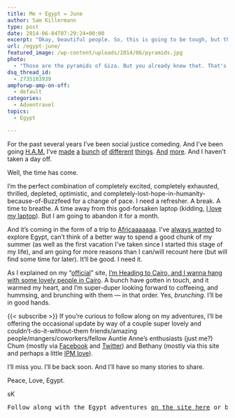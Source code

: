 ```yaml
---
title: Me + Egypt = June
author: Sam Killermann
type: post
date: 2014-06-04T07:29:24+00:00
excerpt: "Okay, beautiful people. So, this is going to be tough, but this is how it's going to be."
url: /egypt-june/
featured_image: /wp-content/uploads/2014/06/pyramids.jpg
photo:
  - "Those are the pyramids of Giza. But you already knew that. That's where I'll be. At least for a bit. Now you know that, too."
dsq_thread_id:
  - 2735103939
ampforwp-amp-on-off:
  - default
categories:
  - Adventravel
topics:
  - Egypt

---
```

For the past several years I&#8217;ve been social justice comeding. And I&#8217;ve been going [H.A.M.][1] I&#8217;ve [made][2] [a][3] [bunch][4] [of][5] [different][6] [things][7]. [And][8] [more][9]. And I haven&#8217;t taken a day off.

Well, the time has come.

I&#8217;m the perfect combination of completely excited, completely exhausted, thrilled, depleted, optimistic, and completely-lost-hope-in-humanity-because-of-Buzzfeed for a change of pace. I need a refresher. A break. A time to breathe. A time away from this god-forsaken laptop (kidding, [I love my laptop][10]). But I am going to abandon it for a month.<!--more-->

And it&#8217;s coming in the form of a trip to [Africaaaaaaa][11]. I&#8217;ve [always wanted][12] to explore Egypt, can&#8217;t think of a better way to spend a good chunk of my summer (as well as the first vacation I&#8217;ve taken since I started this stage of my life), and am going for more reasons than I can/will recount here (but will find some time for later). It&#8217;ll be good. I need it.

As I explained on my &#8220;[official][13]&#8221; site, [I&#8217;m Heading to Cairo, and I wanna hang with some lovely people in Cairo][14]. A bunch have gotten in touch, and it warmed my heart, and I&#8217;m super-duper looking forward to coffeeing, and hummsing, and brunching with them &#8212; in that order. Yes, _brunching_. I&#8217;ll be in good hands.

{{< subscribe >}}
If you&#8217;re curious to follow along on my adventures, I&#8217;ll be offering the occasional update by way of a couple super lovely and couldn&#8217;t-do-it-without-them friends/amazing people/mangers/coworkers/fellow Auntie Anne&#8217;s enthusiasts (just me?) Chum (mostly via [Facebook][15] and [Twitter][16]) and Bethany (mostly via this site and perhaps a little [IPM love][7]).

I&#8217;ll miss you. I&#8217;ll be back soon. And I&#8217;ll have so many stories to share.

Peace, Love, Egypt.

sK

<pre>Follow along with the Egypt adventures <a href="/category/egypt/">on the site here</a> or by adding your email to <a href="https://samkillermann.us3.list-manage.com/subscribe/post?u=b0497ab27b695ca0aa9c4787e&id=a2529d5c19">this humble mailing list</a>.</pre>

 [1]: http://media.giphy.com/media/UIZs6DDbFuUj6/giphy.gif
 [2]: https://www.youtube.com/watch?v=NRcPXtqdKjE
 [3]: http://gamersagainstbigotry.org
 [4]: http://thesafezoneproject.com
 [5]: http://letstalkaboutgender.com
 [6]: http://www.fastcodesign.com/3030395/how-to-design-signs-for-the-gender-neutral-toilet-of-the-future
 [7]: http://itspronouncedmetrosexual.com
 [8]: http://guidetogender.com
 [9]: http://haveyouseensex.com
 [10]: /macbook-creed/ "MacBooker’s Creed"
 [11]: https://www.youtube.com/watch?v=FTQbiNvZqaY&feature=kp
 [12]: /my-list-of-100-dreams/ "My List of 100 Dreams"
 [13]: http://media.giphy.com/media/CLLAlUPwPgOQM/giphy.gif
 [14]: http://itspronouncedmetrosexual.com/2014/04/sam-killermann-in-cairo/
 [15]: http://facebook.com/samkillermann
 [16]: http://twitter.com/killermann